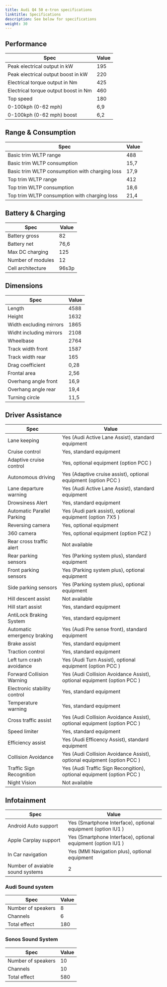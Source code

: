 ```yaml
---
title: Audi Q4 50 e-tron specifications
linktitle: Specifications
description: See below for specifications
weight: 30
---
```


## Performance
|Spec|Value|
|----|-----|
|Peak electrical output in kW|195|
|Peak electrical output boost in kW|220|
|Electrical torque output in Nm|425|
|Electrical torque output boost in Nm|460|
|Top speed|180|
|0-100kph (0-62 mph)|6,9|
|0-100kph (0-62 mph) boost|6,2|



## Range & Consumption
|Spec|Value|
|----|-----|
|Basic trim WLTP range|488|
|Basic trim WLTP consumption|15,7|
|Basic trim WLTP consumption with charging loss|17,9|
|Top trim WLTP range|412|
|Top trim WLTP consumption|18,6|
|Top trim WLTP consumption with charging loss|21,4|



## Battery & Charging
|Spec|Value|
|----|-----|
|Battery gross|82|
|Battery net|76,6|
|Max DC charging|125|
|Number of modules|12|
|Cell architecture|96s3p|



## Dimensions
|Spec|Value|
|----|-----|
|Length|4588|
|Height|1632|
|Width excluding mirrors|1865|
|Widht including mirrors|2108|
|Wheelbase|2764|
|Track width front|1587|
|Track width rear|165|
|Drag coefficient|0,28|
|Frontal area|2,56|
|Overhang angle front|16,9|
|Overhang angle rear|19,4|
|Turning circle|11,5|

## Driver Assistance
|Spec|Value|
|----|-----|
|Lane keeping|Yes (Audi Active Lane Assist), standard equipment|
|Cruise control|Yes, standard equipment|
|Adaptive cruise control|Yes, optional equipment (option PCC )|
|Autonomous driving|Yes (Adaptive cruise assist), optional equipment (option PCC )|
|Lane departure warning|Yes (Audi Active Lane Assist), standard equipment|
|Drowsiness Alert|Yes, standard equipment|
|Automatic Parallel Parking|Yes (Audi park assist), optional equipment (option 7X5 )|
|Reversing camera|Yes, optional equipment|
|360 camera|Yes, optional equipment (option PCZ )|
|Rear cross traffic alert|Not available|
|Rear parking sensors|Yes (Parking system plus), standard equipment|
|Front parking sensors|Yes (Parking system plus), optional equipment|
|Side parking sensors|Yes (Parking system plus), optional equipment|
|Hill descent assist|Not available|
|Hill start assist|Yes, standard equipment|
|AntiLock Braking System|Yes, standard equipment|
|Automatic emergency braking|Yes (Audi Pre sense front), standard equipment|
|Brake assist|Yes, standard equipment|
|Traction control|Yes, standard equipment|
|Left turn crash avoidance|Yes (Audi Turn Assist), optional equipment (option PCC )|
|Forward Collision Warning|Yes (Audi Collision Avoidance Assist), optional equipment (option PCC )|
|Electronic stability control|Yes, standard equipment|
|Temperature warning|Yes, standard equipment|
|Cross traffic assist|Yes (Audi Collision Avoidance Assist), optional equipment (option PCC )|
|Speed limiter|Yes, standard equipment|
|Efficiency assist|Yes (Audi Efficency Assist), standard equipment|
|Collision Avoidance|Yes (Audi Collision Avoidance Assist), optional equipment (option PCC )|
|Traffic Sign Recognition|Yes (Audi Traffic Sign Recongition), optional equipment (option PCC )|
|Night Vision|Not available|

## Infotainment
|Spec|Value|
|----|-----|
|Android Auto support|Yes (Smartphone Interface), optional equipment (option IU1 )|
|Apple Carplay support|Yes (Smartphone Interface), optional equipment (option IU1 )|
|In Car navigation|Yes (MMI Navigation plus), optional equipment|
|Number of avaiable sound systems|2|

### Audi Sound system
|Spec|Value|
|----|-----|
|Number of speakers|8|
|Channels|6|
|Total effect|180|

### Sonos Sound System
|Spec|Value|
|----|-----|
|Number of speakers|10|
|Channels|10|
|Total effect|580|
